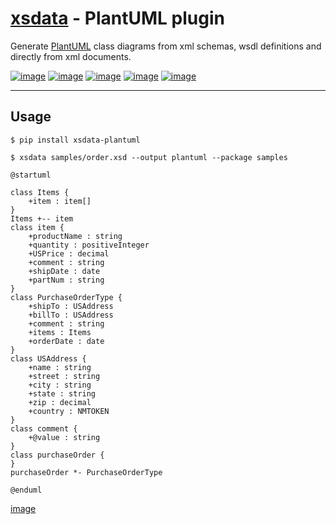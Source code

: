 # [xsdata](https://pypi.org/project/xsdata/) - PlantUML plugin

Generate [PlantUML](https://plantuml.com/class-diagram) class diagrams from xml schemas,
wsdl definitions and directly from xml documents.

[![image](https://github.com/tefra/xsdata-plantuml/workflows/tests/badge.svg)](https://github.com/tefra/xsdata-plantuml/actions)
[![image](https://codecov.io/gh/tefra/xsdata-plantuml/branch/main/graph/badge.svg)](https://codecov.io/gh/tefra/xsdata-plantuml)
[![image](https://www.codefactor.io/repository/github/tefra/xsdata-plantuml/badge)](https://www.codefactor.io/repository/github/tefra/xsdata-plantuml)
[![image](https://img.shields.io/pypi/pyversions/xsdata-plantuml.svg)](https://pypi.org/pypi/xsdata-plantuml/)
[![image](https://img.shields.io/pypi/v/xsdata-plantuml.svg)](https://pypi.org/pypi/xsdata-plantuml/)

---

## Usage

```console
$ pip install xsdata-plantuml

$ xsdata samples/order.xsd --output plantuml --package samples
```

```
@startuml

class Items {
    +item : item[]
}
Items +-- item
class item {
    +productName : string
    +quantity : positiveInteger
    +USPrice : decimal
    +comment : string
    +shipDate : date
    +partNum : string
}
class PurchaseOrderType {
    +shipTo : USAddress
    +billTo : USAddress
    +comment : string
    +items : Items
    +orderDate : date
}
class USAddress {
    +name : string
    +street : string
    +city : string
    +state : string
    +zip : decimal
    +country : NMTOKEN
}
class comment {
    +@value : string
}
class purchaseOrder {
}
purchaseOrder *- PurchaseOrderType

@enduml
```

[image](https://github.com/tefra/xsdata-plantuml/raw/main/samples/order.svg)
